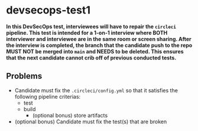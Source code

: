 # devsecops-test1

__In this DevSecOps test, interviewees will have to repair the `circleci` pipeline.
This test is intended for a 1-on-1 interview where BOTH interviewer and interviewee
are in the same room or screen sharing. After the interview is completed, the branch
that the candidate push to the repo MUST NOT be merged into `main` and NEEDS to be
deleted. This ensures that the next candidate cannot crib off of previous conducted
tests.__

## Problems

- Candidate must fix the `.circleci/config.yml` so that it satisfies
the following pipeline criterias:
  - test
  - build
    - (optional bonus) store artifacts
- (optional bonus) Candidate must fix the test(s) that are broken
